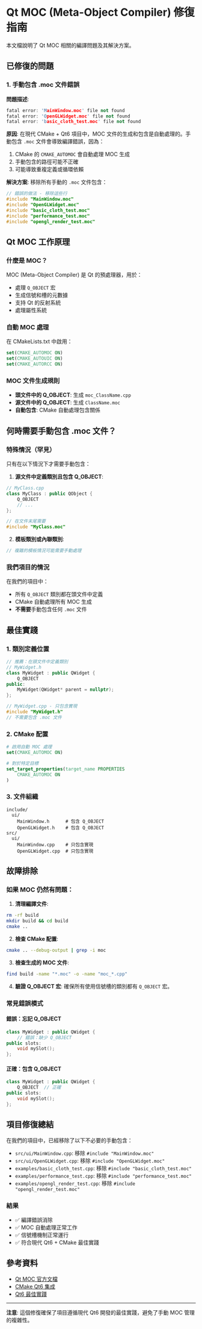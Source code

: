 # Qt MOC (Meta-Object Compiler) 修復指南

本文檔說明了 Qt MOC 相關的編譯問題及其解決方案。

## 已修復的問題

### 1. 手動包含 .moc 文件錯誤

**問題描述**:
```cpp
fatal error: 'MainWindow.moc' file not found
fatal error: 'OpenGLWidget.moc' file not found
fatal error: 'basic_cloth_test.moc' file not found
```

**原因**:
在現代 CMake + Qt6 項目中，MOC 文件的生成和包含是自動處理的。手動包含 `.moc` 文件會導致編譯錯誤，因為：

1. CMake 的 `CMAKE_AUTOMOC` 會自動處理 MOC 生成
2. 手動包含的路徑可能不正確
3. 可能導致重複定義或循環依賴

**解決方案**:
移除所有手動的 `.moc` 文件包含：

```cpp
// 錯誤的做法 - 移除這些行
#include "MainWindow.moc"
#include "OpenGLWidget.moc"
#include "basic_cloth_test.moc"
#include "performance_test.moc"
#include "opengl_render_test.moc"
```

## Qt MOC 工作原理

### 什麼是 MOC？
MOC (Meta-Object Compiler) 是 Qt 的預處理器，用於：
- 處理 `Q_OBJECT` 宏
- 生成信號和槽的元數據
- 支持 Qt 的反射系統
- 處理屬性系統

### 自動 MOC 處理
在 CMakeLists.txt 中啟用：
```cmake
set(CMAKE_AUTOMOC ON)
set(CMAKE_AUTOUIC ON)
set(CMAKE_AUTORCC ON)
```

### MOC 文件生成規則
- **頭文件中的 Q_OBJECT**: 生成 `moc_ClassName.cpp`
- **源文件中的 Q_OBJECT**: 生成 `ClassName.moc`
- **自動包含**: CMake 自動處理包含關係

## 何時需要手動包含 .moc 文件？

### 特殊情況（罕見）
只有在以下情況下才需要手動包含：

1. **源文件中定義類別且包含 Q_OBJECT**:
```cpp
// MyClass.cpp
class MyClass : public QObject {
    Q_OBJECT
    // ...
};

// 在文件末尾需要
#include "MyClass.moc"
```

2. **模板類別或內聯類別**:
```cpp
// 複雜的模板情況可能需要手動處理
```

### 我們項目的情況
在我們的項目中：
- 所有 `Q_OBJECT` 類別都在頭文件中定義
- CMake 自動處理所有 MOC 生成
- **不需要**手動包含任何 `.moc` 文件

## 最佳實踐

### 1. 類別定義位置
```cpp
// 推薦：在頭文件中定義類別
// MyWidget.h
class MyWidget : public QWidget {
    Q_OBJECT
public:
    MyWidget(QWidget* parent = nullptr);
};

// MyWidget.cpp - 只包含實現
#include "MyWidget.h"
// 不需要包含 .moc 文件
```

### 2. CMake 配置
```cmake
# 啟用自動 MOC 處理
set(CMAKE_AUTOMOC ON)

# 對於特定目標
set_target_properties(target_name PROPERTIES
    CMAKE_AUTOMOC ON
)
```

### 3. 文件組織
```
include/
  ui/
    MainWindow.h      # 包含 Q_OBJECT
    OpenGLWidget.h    # 包含 Q_OBJECT
src/
  ui/
    MainWindow.cpp    # 只包含實現
    OpenGLWidget.cpp  # 只包含實現
```

## 故障排除

### 如果 MOC 仍然有問題：

1. **清理編譯文件**:
```bash
rm -rf build
mkdir build && cd build
cmake ..
```

2. **檢查 CMake 配置**:
```bash
cmake .. --debug-output | grep -i moc
```

3. **檢查生成的 MOC 文件**:
```bash
find build -name "*.moc" -o -name "moc_*.cpp"
```

4. **驗證 Q_OBJECT 宏**:
確保所有使用信號槽的類別都有 `Q_OBJECT` 宏。

### 常見錯誤模式

#### 錯誤：忘記 Q_OBJECT
```cpp
class MyWidget : public QWidget {
    // 錯誤：缺少 Q_OBJECT
public slots:
    void mySlot();
};
```

#### 正確：包含 Q_OBJECT
```cpp
class MyWidget : public QWidget {
    Q_OBJECT  // 正確
public slots:
    void mySlot();
};
```

## 項目修復總結

在我們的項目中，已經移除了以下不必要的手動包含：
- `src/ui/MainWindow.cpp`: 移除 `#include "MainWindow.moc"`
- `src/ui/OpenGLWidget.cpp`: 移除 `#include "OpenGLWidget.moc"`
- `examples/basic_cloth_test.cpp`: 移除 `#include "basic_cloth_test.moc"`
- `examples/performance_test.cpp`: 移除 `#include "performance_test.moc"`
- `examples/opengl_render_test.cpp`: 移除 `#include "opengl_render_test.moc"`

### 結果
- ✅ 編譯錯誤消除
- ✅ MOC 自動處理正常工作
- ✅ 信號槽機制正常運行
- ✅ 符合現代 Qt6 + CMake 最佳實踐

## 參考資料

- [Qt MOC 官方文檔](https://doc.qt.io/qt-6/moc.html)
- [CMake Qt6 集成](https://doc.qt.io/qt-6/cmake-get-started.html)
- [Qt6 最佳實踐](https://doc.qt.io/qt-6/cmake-manual.html)

---

**注意**: 這個修復確保了項目遵循現代 Qt6 開發的最佳實踐，避免了手動 MOC 管理的複雜性。

